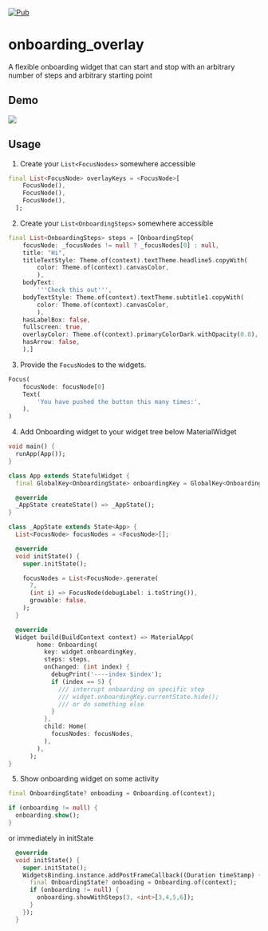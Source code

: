 [![Pub](https://img.shields.io/pub/v/onboarding_overlay?include_prereleases)](https://pub.dev/packages/onboarding_overlay)

# onboarding_overlay

A flexible onboarding widget that can start and stop with an arbitrary number of steps
and arbitrary starting point

## Demo
<img src="https://github.com/talamaska/onboarding_overlay/blob/master/screenshots/demo.gif?raw=true"/>

## Usage

1. Create your `List<FocusNodes>` somewhere accessible

```dart
final List<FocusNode> overlayKeys = <FocusNode>[
    FocusNode(),
    FocusNode(),
    FocusNode(),
  ];
```

2. Create your `List<OnboardingSteps>` somewhere accessible

```dart
final List<OnboardingSteps> steps = [OnboardingStep(
    focusNode: _focusNodes != null ? _focusNodes[0] : null,
    title: "Hi",
    titleTextStyle: Theme.of(context).textTheme.headline5.copyWith(
        color: Theme.of(context).canvasColor,
        ),
    bodyText:
        '''Check this out''',
    bodyTextStyle: Theme.of(context).textTheme.subtitle1.copyWith(
        color: Theme.of(context).canvasColor,
        ),
    hasLabelBox: false,
    fullscreen: true,
    overlayColor: Theme.of(context).primaryColorDark.withOpacity(0.8),
    hasArrow: false,
    ),]
```

3. Provide the `FocusNode`s to the widgets.

```dart
Focus(
    focusNode: focusNode[0]
    Text(
        'You have pushed the button this many times:',
    ),
)
```

4. Add Onboarding widget to your widget tree below MaterialWidget

```dart
void main() {
  runApp(App());
}

class App extends StatefulWidget {
  final GlobalKey<OnboardingState> onboardingKey = GlobalKey<OnboardingState>();

  @override
  _AppState createState() => _AppState();
}

class _AppState extends State<App> {
  List<FocusNode> focusNodes = <FocusNode>[];

  @override
  void initState() {
    super.initState();

    focusNodes = List<FocusNode>.generate(
      7,
      (int i) => FocusNode(debugLabel: i.toString()),
      growable: false,
    );
  }

  @override
  Widget build(BuildContext context) => MaterialApp(
        home: Onboarding(
          key: widget.onboardingKey,
          steps: steps,
          onChanged: (int index) {
            debugPrint('----index $index');
            if (index == 5) {
              /// interrupt onboarding on specific step
              /// widget.onboardingKey.currentState.hide();
              /// or do something else
            }
          },
          child: Home(
            focusNodes: focusNodes,
          ),
        ),
      );
}
```

5. Show onboarding widget on some activity

```dart
final OnboardingState? onboading = Onboarding.of(context);

if (onboarding != null) {
  onboarding.show();
}
```

or immediately in initState

```dart
  @override
  void initState() {
    super.initState();
    WidgetsBinding.instance.addPostFrameCallback((Duration timeStamp) {
      final OnboardingState? onboading = Onboarding.of(context);
      if (onboarding != null) {
        onboarding.showWithSteps(3, <int>[3,4,5,6]);
      }
    });
  }

```
